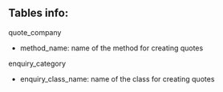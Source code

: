 Tables info:
------------------------
quote_company
  - method_name: name of the method for creating quotes

enquiry_category
  - enquiry_class_name: name of the class for creating quotes